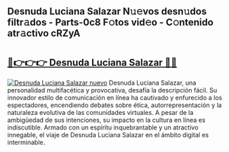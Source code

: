 ## Desnuda Luciana Salazar N𝚞𝚎vos desn𝚞dos filtr𝚊dos - Parts-0c8 F𝚘tos vid𝚎o - C𝚘ntenido atr𝚊ctivo cRZyA

# <h2><a href="http://mb5rdr.tromn.icu/?c=Desnuda+Luciana+Salazar">🔗👉👉👉 Desnuda Luciana Salazar 🔗🔗</a></h2>

[![Desnuda Luciana Salazar nuevo](https://i.imgur.com/pEAQMta.gif)](http://mb5rdr.tromn.icu/?c=Desnuda+Luciana+Salazar)
Desnuda Luciana Salazar, una personalidad multifacética y provocativa, desafía la descripción fácil. Su innovador estilo de comunicación en línea ha cautivado y enfurecido a los espectadores, encendiendo debates sobre ética, autorrepresentación y la naturaleza evolutiva de las comunidades virtuales. A pesar de la ambigüedad de sus intenciones, su impacto en la cultura en línea es indiscutible. Armado con un espíritu inquebrantable y un atractivo innegable, el viaje de Desnuda Luciana Salazar en el ámbito digital es interminable.

